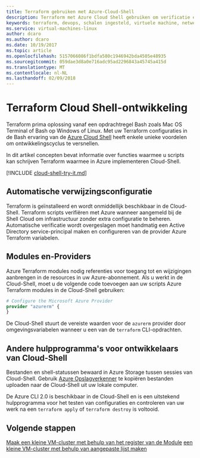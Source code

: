 ```yaml
---
title: Terraform gebruiken met Azure-Cloud-Shell
description: Terraform met Azure Cloud Shell gebruiken om verificatie en sjabloonconfiguratie te vereenvoudigen.
keywords: terraform, devops, schalen ingesteld, virtuele machine, netwerk, opslag, modules
ms.service: virtual-machines-linux
author: dcaro
ms.author: dcaro
ms.date: 10/19/2017
ms.topic: article
ms.openlocfilehash: 5157066086f1bdfa580c1946942bda4505e48935
ms.sourcegitcommit: 059dae3d8a0e716adc95ad2296843a45745a415d
ms.translationtype: MT
ms.contentlocale: nl-NL
ms.lasthandoff: 02/09/2018
---
```

# <a name="terraform-cloud-shell-development"></a>Terraform Cloud Shell-ontwikkeling 

Terraform prima oplossing vanaf een opdrachtregel Bash zoals Mac OS Terminal of Bash op Windows of Linux. Met uw Terraform configuraties in de Bash ervaring van de [Azure Cloud Shell](/azure/cloud-shell/overview) heeft enkele unieke voordelen om ontwikkelingscyclus te versnellen.

In dit artikel concepten bevat informatie over functies waarmee u scripts kan schrijven Terraform waarmee in Azure implementeren Cloud-Shell.

[!INCLUDE [cloud-shell-try-it.md](../../includes/cloud-shell-try-it.md)]

## <a name="automatic-credential-configuration"></a>Automatische verwijzingsconfiguratie

Terraform is geïnstalleerd en wordt onmiddellijk beschikbaar in de Cloud-Shell. Terraform scripts verifiëren met Azure wanneer aangemeld bij de Shell Cloud om infrastructuur zonder extra configuratie te beheren. Automatische verificatie wordt overgeslagen moet handmatig een Active Directory service-principal maken en configureren van de provider Azure Terraform variabelen.


## <a name="using-modules-and-providers"></a>Modules en-Providers

Azure Terraform modules nodig referenties voor toegang tot en wijzigingen aanbrengen in de resources in uw Azure-abonnement. Als u werkt in de Cloud-Shell, moet u de volgende code toevoegen aan uw scripts Azure Terraform modules in de Cloud-Shell gebruiken:

```tf
# Configure the Microsoft Azure Provider
provider "azurerm" {
}
```

De Cloud-Shell stuurt de vereiste waarden voor de `azurerm` provider door omgevingsvariabelen wanneer u een van de `terraform` CLI-opdrachten.

## <a name="other-cloud-shell-developer-tools"></a>Andere hulpprogramma's voor ontwikkelaars van Cloud-Shell

Bestanden en shell-statussen bewaard in Azure Storage tussen sessies van Cloud-Shell. Gebruik [Azure Opslagverkenner](/azure/vs-azure-tools-storage-manage-with-storage-explorer) te kopiëren bestanden uploaden naar de Cloud-Shell uit uw lokale computer.

De Azure CLI 2.0 is beschikbaar in de Cloud-Shell en is een uitstekend hulpprogramma voor het testen van configuraties en controleren van uw werk na een `terraform apply` of `terraform destroy` is voltooid.


## <a name="next-steps"></a>Volgende stappen

[Maak een kleine VM-cluster met behulp van het register van de Module](terraform-create-vm-cluster-module.md)
[een kleine VM-cluster met behulp van aangepaste lijst maken](terraform-create-vm-cluster-with-infrastructure.md)

